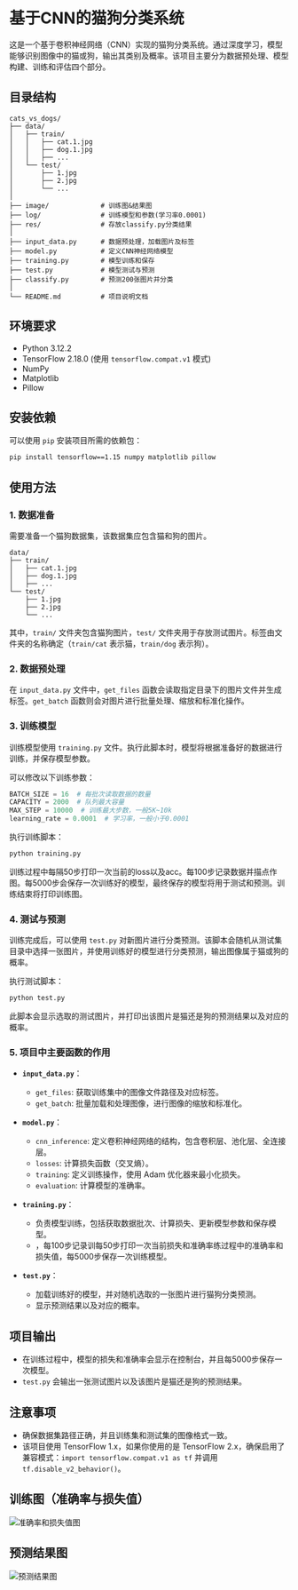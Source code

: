 # 基于CNN的猫狗分类系统

这是一个基于卷积神经网络（CNN）实现的猫狗分类系统。通过深度学习，模型能够识别图像中的猫或狗，输出其类别及概率。该项目主要分为数据预处理、模型构建、训练和评估四个部分。

## 目录结构

```
cats_vs_dogs/
├── data/                 
│   ├── train/
│   │   ├── cat.1.jpg
│   │   ├── dog.1.jpg
│   │   ├── ...
│   └── test/
│       ├── 1.jpg
│       ├── 2.jpg
│       └── ...
│
├── image/             # 训练图&结果图
├── log/               # 训练模型和参数(学习率0.0001)
├── res/               # 存放classify.py分类结果
│
├── input_data.py      # 数据预处理，加载图片及标签
├── model.py           # 定义CNN神经网络模型
├── training.py        # 模型训练和保存
├── test.py            # 模型测试与预测
├── classify.py        # 预测200张图片并分类
│
└── README.md          # 项目说明文档
```

## 环境要求

- Python 3.12.2
- TensorFlow 2.18.0 (使用 `tensorflow.compat.v1` 模式)
- NumPy
- Matplotlib
- Pillow

## 安装依赖

可以使用 `pip` 安装项目所需的依赖包：

```bash
pip install tensorflow==1.15 numpy matplotlib pillow
```

## 使用方法

### 1. 数据准备

需要准备一个猫狗数据集，该数据集应包含猫和狗的图片。

```
data/
├── train/
│   ├── cat.1.jpg
│   ├── dog.1.jpg
│   ├── ...
└── test/
    ├── 1.jpg
    ├── 2.jpg
    └── ...
```

其中，`train/` 文件夹包含猫狗图片，`test/` 文件夹用于存放测试图片。标签由文件夹的名称确定（`train/cat` 表示猫，`train/dog` 表示狗）。

### 2. 数据预处理

在 `input_data.py` 文件中，`get_files` 函数会读取指定目录下的图片文件并生成标签。`get_batch` 函数则会对图片进行批量处理、缩放和标准化操作。

### 3. 训练模型

训练模型使用 `training.py` 文件。执行此脚本时，模型将根据准备好的数据进行训练，并保存模型参数。

可以修改以下训练参数：

```python
BATCH_SIZE = 16  # 每批次读取数据的数量
CAPACITY = 2000  # 队列最大容量
MAX_STEP = 10000  # 训练最大步数，一般5K~10k
learning_rate = 0.0001  # 学习率，一般小于0.0001
```

执行训练脚本：

```bash
python training.py
```

训练过程中每隔50步打印一次当前的loss以及acc。每100步记录数据并描点作图。每5000步会保存一次训练好的模型，最终保存的模型将用于测试和预测。训练结束将打印训练图。

### 4. 测试与预测

训练完成后，可以使用 `test.py` 对新图片进行分类预测。该脚本会随机从测试集目录中选择一张图片，并使用训练好的模型进行分类预测，输出图像属于猫或狗的概率。

执行测试脚本：

```bash
python test.py
```

此脚本会显示选取的测试图片，并打印出该图片是猫还是狗的预测结果以及对应的概率。

### 5. 项目中主要函数的作用

- **`input_data.py`**：
  
  - `get_files`: 获取训练集中的图像文件路径及对应标签。
  - `get_batch`: 批量加载和处理图像，进行图像的缩放和标准化。

- **`model.py`**：
  
  - `cnn_inference`: 定义卷积神经网络的结构，包含卷积层、池化层、全连接层。
  - `losses`: 计算损失函数（交叉熵）。
  - `training`: 定义训练操作，使用 Adam 优化器来最小化损失。
  - `evaluation`: 计算模型的准确率。

- **`training.py`**：
  
  - 负责模型训练，包括获取数据批次、计算损失、更新模型参数和保存模型。
  - ，每100步记录训每50步打印一次当前损失和准确率练过程中的准确率和损失值，每5000步保存一次训练模型。

- **`test.py`**：
  
  - 加载训练好的模型，并对随机选取的一张图片进行猫狗分类预测。
  - 显示预测结果以及对应的概率。

## 项目输出

- 在训练过程中，模型的损失和准确率会显示在控制台，并且每5000步保存一次模型。
- `test.py` 会输出一张测试图片以及该图片是猫还是狗的预测结果。

## 注意事项

- 确保数据集路径正确，并且训练集和测试集的图像格式一致。
- 该项目使用 TensorFlow 1.x，如果你使用的是 TensorFlow 2.x，确保启用了兼容模式：`import tensorflow.compat.v1 as tf` 并调用 `tf.disable_v2_behavior()`。

## 训练图（准确率与损失值）

![准确率和损失值图](./image/Accuracy&Loss.png)  

## 预测结果图

![预测结果图](./image/Prediction.png)
